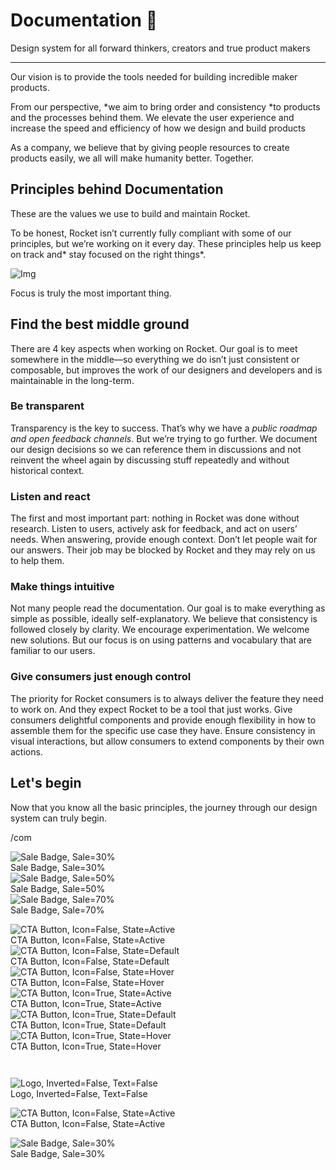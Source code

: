 
# Documentation 🚀

Design system for all forward thinkers, creators and true product makers

---

Our vision is to provide the tools needed for building incredible maker products.

From our perspective, *we aim to bring order and consistency *to products and the processes behind them. We elevate the user experience and increase the speed and efficiency of how we design and build products

As a company, we believe that by giving people resources to create products easily, we all will make humanity better. Together.

## Principles behind Documentation

These are the values we use to build and maintain Rocket.

To be honest, Rocket isn’t currently fully compliant with some of our principles, but we’re working on it every day. These principles help us keep on track and* stay focused on the right things*.

![Img](https://studio-assets.supernova.io/design-systems/14533/9289758a-6300-472a-bbc6-a57098081abf.jpeg)

Focus is truly the most important thing.

## Find the best middle ground

There are 4 key aspects when working on Rocket. Our goal is to meet somewhere in the middle—so everything we do isn’t just consistent or composable, but improves the work of our designers and developers and is maintainable in the long-term.

### Be transparent

Transparency is the key to success. That’s why we have a *public roadmap and open feedback channels*. But we’re trying to go further. We document our design decisions so we can reference them in discussions and not reinvent the wheel again by discussing stuff repeatedly and without historical context.

### Listen and react

The first and most important part: nothing in Rocket was done without research. Listen to users, actively ask for feedback, and act on users’ needs. When answering, provide enough context. Don’t let people wait for our answers. Their job may be blocked by Rocket and they may rely on us to help them.

### Make things intuitive

Not many people read the documentation. Our goal is to make everything as simple as possible, ideally self-explanatory. We believe that consistency is followed closely by clarity. We encourage experimentation. We welcome new solutions. But our focus is on using patterns and vocabulary that are familiar to our users.

### Give consumers just enough control

The priority for Rocket consumers is to always deliver the feature they need to work on. And they expect Rocket to be a tool that just works. Give consumers delightful components and provide enough flexibility in how to assemble them for the specific use case they have. Ensure consistency in visual interactions, but allow consumers to extend components by their own actions.

## Let's begin

Now that you know all the basic principles, the journey through our design system can truly begin.

/com

  
![Sale Badge, Sale=30%](https://studio-assets.supernova.io/design-systems/14533/1dddec19-4eab-4299-8bbc-820888668c6a.png)  
Sale Badge, Sale=30%  
![Sale Badge, Sale=50%](https://studio-assets.supernova.io/design-systems/14533/b4bc876a-6d51-4126-a049-72ff405c2dc3.png)  
Sale Badge, Sale=50%  
![Sale Badge, Sale=70%](https://studio-assets.supernova.io/design-systems/14533/ab218d9f-9468-4fd7-81aa-e5812fb2a5ba.png)  
Sale Badge, Sale=70%  


  
![CTA Button, Icon=False, State=Active](https://studio-assets.supernova.io/design-systems/14533/39f0e22c-be44-4ed0-8a9f-bc486af21e94.png)  
CTA Button, Icon=False, State=Active  
![CTA Button, Icon=False, State=Default](https://studio-assets.supernova.io/design-systems/14533/2df7326e-f9a2-49bd-8182-7df30c084b35.png)  
CTA Button, Icon=False, State=Default  
![CTA Button, Icon=False, State=Hover](https://studio-assets.supernova.io/design-systems/14533/1bc10c7d-cd1b-4aab-93a2-3bb64ab4d828.png)  
CTA Button, Icon=False, State=Hover  
![CTA Button, Icon=True, State=Active](https://studio-assets.supernova.io/design-systems/14533/ad425d99-fcb0-4a9c-9490-480cce5bc6ca.png)  
CTA Button, Icon=True, State=Active  
![CTA Button, Icon=True, State=Default](https://studio-assets.supernova.io/design-systems/14533/3a8f2f14-90aa-4df4-b7bb-c6b15905c88e.png)  
CTA Button, Icon=True, State=Default  
![CTA Button, Icon=True, State=Hover](https://studio-assets.supernova.io/design-systems/14533/34b58cbc-e907-450e-a8c9-4652178e7830.png)  
CTA Button, Icon=True, State=Hover  


```javascript  
  
```

  
![Logo, Inverted=False, Text=False](https://studio-assets.supernova.io/design-systems/14533/a263adb2-d834-49c0-93ce-a619d413a4c0.png)  
Logo, Inverted=False, Text=False  


  
  


  
![CTA Button, Icon=False, State=Active](https://studio-assets.supernova.io/design-systems/14533/39f0e22c-be44-4ed0-8a9f-bc486af21e94.png)  
CTA Button, Icon=False, State=Active  


  
![Sale Badge, Sale=30%](https://studio-assets.supernova.io/design-systems/14533/1dddec19-4eab-4299-8bbc-820888668c6a.png)  
Sale Badge, Sale=30%  
